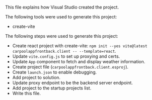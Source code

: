 This file explains how Visual Studio created the project.

The following tools were used to generate this project:
- create-vite

The following steps were used to generate this project:
- Create react project with create-vite: `npm init --yes vite@latest carpoolappfrontback.client -- --template=react`.
- Update `vite.config.js` to set up proxying and certs.
- Update `App` component to fetch and display weather information.
- Create project file (`carpoolappfrontback.client.esproj`).
- Create `launch.json` to enable debugging.
- Add project to solution.
- Update proxy endpoint to be the backend server endpoint.
- Add project to the startup projects list.
- Write this file.

